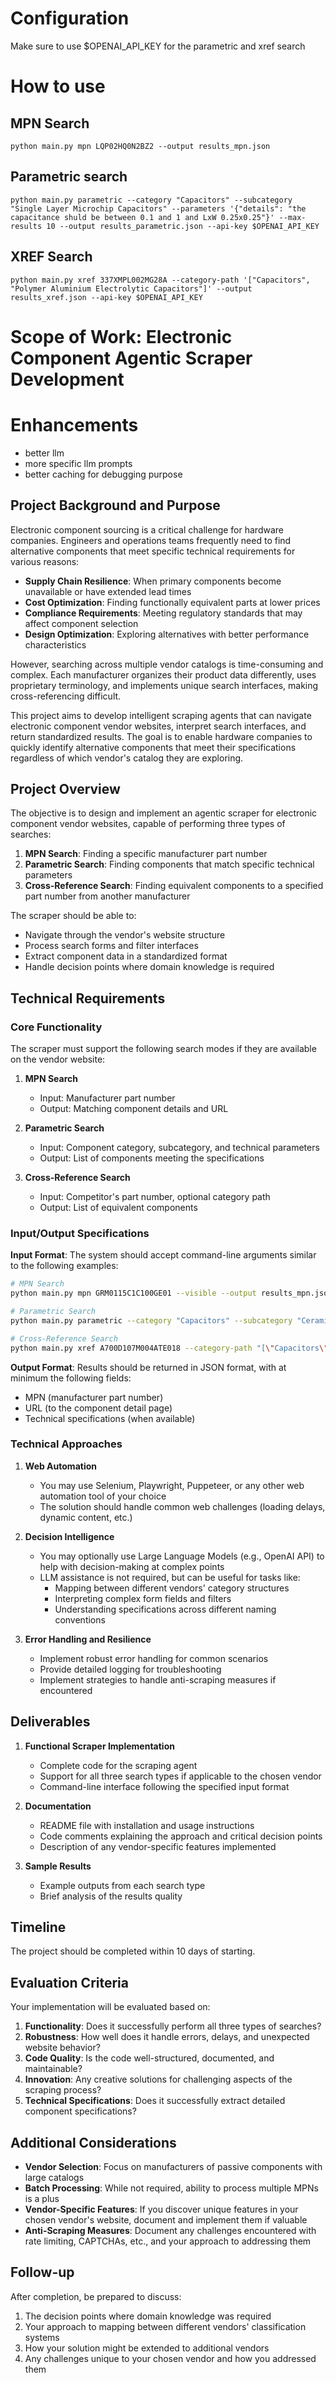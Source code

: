 # Configuration 
Make sure to use $OPENAI_API_KEY for the parametric and xref search

# How to use 

## MPN Search
`python main.py mpn LQP02HQ0N2BZ2 --output results_mpn.json`

## Parametric search
`python main.py parametric --category "Capacitors" --subcategory "Single Layer Microchip Capacitors" --parameters '{"details": "the capacitance shuld be between 0.1 and 1 and LxW 0.25x0.25"}' --max-results 10 --output results_parametric.json --api-key $OPENAI_API_KEY`
 
## XREF Search
`python main.py xref 337XMPL002MG28A --category-path '["Capacitors", "Polymer Aluminium Electrolytic Capacitors"]' --output results_xref.json --api-key $OPENAI_API_KEY`

# Scope of Work: Electronic Component Agentic Scraper Development

# Enhancements
- better llm
- more specific llm prompts
- better caching for debugging purpose

## Project Background and Purpose

Electronic component sourcing is a critical challenge for hardware companies. Engineers and operations teams frequently need to find alternative components that meet specific technical requirements for various reasons:

- **Supply Chain Resilience**: When primary components become unavailable or have extended lead times
- **Cost Optimization**: Finding functionally equivalent parts at lower prices
- **Compliance Requirements**: Meeting regulatory standards that may affect component selection
- **Design Optimization**: Exploring alternatives with better performance characteristics

However, searching across multiple vendor catalogs is time-consuming and complex. Each manufacturer organizes their product data differently, uses proprietary terminology, and implements unique search interfaces, making cross-referencing difficult.

This project aims to develop intelligent scraping agents that can navigate electronic component vendor websites, interpret search interfaces, and return standardized results. The goal is to enable hardware companies to quickly identify alternative components that meet their specifications regardless of which vendor's catalog they are exploring.

## Project Overview

The objective is to design and implement an agentic scraper for electronic component vendor websites, capable of performing three types of searches:

1. **MPN Search**: Finding a specific manufacturer part number
2. **Parametric Search**: Finding components that match specific technical parameters
3. **Cross-Reference Search**: Finding equivalent components to a specified part number from another manufacturer

The scraper should be able to:
- Navigate through the vendor's website structure
- Process search forms and filter interfaces
- Extract component data in a standardized format
- Handle decision points where domain knowledge is required

## Technical Requirements

### Core Functionality

The scraper must support the following search modes if they are available on the vendor website:

1. **MPN Search**
   - Input: Manufacturer part number
   - Output: Matching component details and URL

2. **Parametric Search**
   - Input: Component category, subcategory, and technical parameters
   - Output: List of components meeting the specifications

3. **Cross-Reference Search**
   - Input: Competitor's part number, optional category path
   - Output: List of equivalent components

### Input/Output Specifications

**Input Format**:
The system should accept command-line arguments similar to the following examples:

```bash
# MPN Search
python main.py mpn GRM0115C1C100GE01 --visible --output results_mpn.json

# Parametric Search
python main.py parametric --category "Capacitors" --subcategory "Ceramic Capacitors(SMD)" --parameters "{\"Capacitance\": {\"min\": 1, \"max\": 1.1}}" --max-results 10 --visible --output results_parametric.json --api-key $OPENAI_API_KEY

# Cross-Reference Search
python main.py xref A700D107M004ATE018 --category-path "[\"Capacitors\", \"Polymer Aluminium Electrolytic Capacitors\"]" --visible --output results_xref.json --api-key $OPENAI_API_KEY
```

**Output Format**:
Results should be returned in JSON format, with at minimum the following fields:
- MPN (manufacturer part number)
- URL (to the component detail page)
- Technical specifications (when available)

### Technical Approaches

1. **Web Automation**
   - You may use Selenium, Playwright, Puppeteer, or any other web automation tool of your choice
   - The solution should handle common web challenges (loading delays, dynamic content, etc.)

2. **Decision Intelligence**
   - You may optionally use Large Language Models (e.g., OpenAI API) to help with decision-making at complex points
   - LLM assistance is not required, but can be useful for tasks like:
     - Mapping between different vendors' category structures
     - Interpreting complex form fields and filters
     - Understanding specifications across different naming conventions

3. **Error Handling and Resilience**
   - Implement robust error handling for common scenarios
   - Provide detailed logging for troubleshooting
   - Implement strategies to handle anti-scraping measures if encountered

## Deliverables

1. **Functional Scraper Implementation**
   - Complete code for the scraping agent
   - Support for all three search types if applicable to the chosen vendor
   - Command-line interface following the specified input format

2. **Documentation**
   - README file with installation and usage instructions
   - Code comments explaining the approach and critical decision points
   - Description of any vendor-specific features implemented

3. **Sample Results**
   - Example outputs from each search type
   - Brief analysis of the results quality

## Timeline

The project should be completed within 10 days of starting.

## Evaluation Criteria

Your implementation will be evaluated based on:

1. **Functionality**: Does it successfully perform all three types of searches?
2. **Robustness**: How well does it handle errors, delays, and unexpected website behavior?
3. **Code Quality**: Is the code well-structured, documented, and maintainable?
4. **Innovation**: Any creative solutions for challenging aspects of the scraping process?
5. **Technical Specifications**: Does it successfully extract detailed component specifications?

## Additional Considerations

- **Vendor Selection**: Focus on manufacturers of passive components with large catalogs
- **Batch Processing**: While not required, ability to process multiple MPNs is a plus
- **Vendor-Specific Features**: If you discover unique features in your chosen vendor's website, document and implement them if valuable
- **Anti-Scraping Measures**: Document any challenges encountered with rate limiting, CAPTCHAs, etc., and your approach to addressing them

## Follow-up

After completion, be prepared to discuss:
1. The decision points where domain knowledge was required
2. Your approach to mapping between different vendors' classification systems
3. How your solution might be extended to additional vendors
4. Any challenges unique to your chosen vendor and how you addressed them